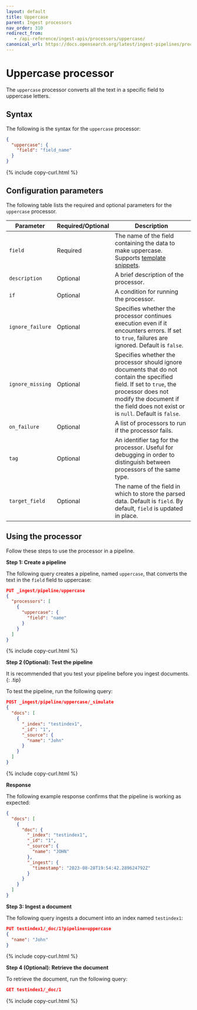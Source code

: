 ```yaml
---
layout: default
title: Uppercase
parent: Ingest processors
nav_order: 310
redirect_from:
   - /api-reference/ingest-apis/processors/uppercase/
canonical_url: https://docs.opensearch.org/latest/ingest-pipelines/processors/uppercase/
---
```


# Uppercase processor

The `uppercase` processor converts all the text in a specific field to uppercase letters. 

## Syntax

The following is the syntax for the `uppercase` processor: 

```json
{
  "uppercase": {
    "field": "field_name"
  }
}
```
{% include copy-curl.html %}

## Configuration parameters

The following table lists the required and optional parameters for the `uppercase` processor.

| Parameter  | Required/Optional  | Description  |
|---|---|---|
`field`  | Required  | The name of the field containing the data to make uppercase. Supports [template snippets]({{site.url}}{{site.baseurl}}/ingest-pipelines/create-ingest/#template-snippets). |
`description`  | Optional  | A brief description of the processor.  |
`if` | Optional | A condition for running the processor. |
`ignore_failure` | Optional |  Specifies whether the processor continues execution even if it encounters errors. If set to `true`, failures are ignored. Default is `false`. |
`ignore_missing`  | Optional  | Specifies whether the processor should ignore documents that do not contain the specified field. If set to `true`, the processor does not modify the document if the field does not exist or is `null`. Default is `false`.  |
`on_failure` | Optional | A list of processors to run if the processor fails. |
`tag` | Optional | An identifier tag for the processor. Useful for debugging in order to distinguish between processors of the same type. |
`target_field`  | Optional  | The name of the field in which to store the parsed data. Default is `field`. By default, `field` is updated in place. |

## Using the processor

Follow these steps to use the processor in a pipeline.

**Step 1: Create a pipeline** 

The following query creates a pipeline, named `uppercase`, that converts the text in the `field` field to uppercase:

```json
PUT _ingest/pipeline/uppercase
{
  "processors": [
    {
      "uppercase": {
        "field": "name"
      }
    }
  ]
}
```
{% include copy-curl.html %}


**Step 2 (Optional): Test the pipeline**

It is recommended that you test your pipeline before you ingest documents.
{: .tip}

To test the pipeline, run the following query:

```json
POST _ingest/pipeline/uppercase/_simulate
{
  "docs": [
    {
      "_index": "testindex1",
      "_id": "1",
      "_source": {
        "name": "John"
      }
    }
  ]
}
```
{% include copy-curl.html %}

**Response**

The following example response confirms that the pipeline is working as expected:

```json
{
  "docs": [
    {
      "doc": {
        "_index": "testindex1",
        "_id": "1",
        "_source": {
          "name": "JOHN"
        },
        "_ingest": {
          "timestamp": "2023-08-28T19:54:42.289624792Z"
        }
      }
    }
  ]
}
```

**Step 3: Ingest a document**

The following query ingests a document into an index named `testindex1`:

```json
PUT testindex1/_doc/1?pipeline=uppercase
{
  "name": "John"
}
```
{% include copy-curl.html %}

**Step 4 (Optional): Retrieve the document**

To retrieve the document, run the following query:

```json
GET testindex1/_doc/1
```
{% include copy-curl.html %}
